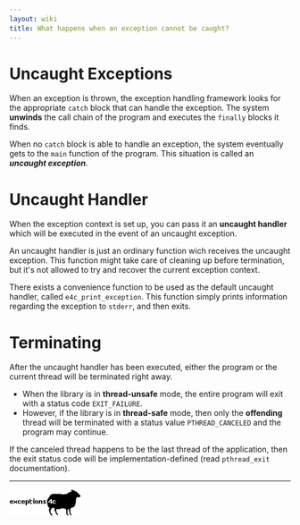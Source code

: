 ```yaml
---
layout: wiki
title: What happens when an exception cannot be caught?
---
```


# Uncaught Exceptions

When an exception is thrown, the exception handling framework looks for the appropriate `catch` block that can handle the exception. The system **unwinds** the call chain of the program and executes the `finally` blocks it finds.

When no `catch` block is able to handle an exception, the system eventually gets to the `main` function of the program. This situation is called an ***uncaught exception***.

# Uncaught Handler

When the exception context is set up, you can pass it an **uncaught handler** which will be executed in the event of an uncaught exception.

An uncaught handler is just an ordinary function wich receives the uncaught exception. This function might take care of cleaning up before termination, but it's not allowed to try and recover the current exception context.

There exists a convenience function to be used as the default uncaught handler, called `e4c_print_exception`. This function simply prints information regarding the exception to `stderr`, and then exits.

# Terminating

After the uncaught handler has been executed, either the program or the current thread will be terminated right away.

  - When the library is in **thread-unsafe** mode, the entire program will exit with a status code `EXIT_FAILURE`.
  - However, if the library is in **thread-safe** mode, then only the **offending** thread will be terminated with a status value `PTHREAD_CANCELED` and the program may continue.

If the canceled thread happens to be the last thread of the application, then the exit status code will be implementation-defined (read `pthread_exit` documentation).

----

![](https://raw.githubusercontent.com/guillermocalvo/exceptions4c/master/etc/img/logo/exceptions4c_128.png)
